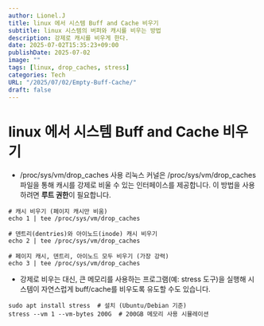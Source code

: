 ```yaml
---
author: Lionel.J
title: linux 에서 시스템 Buff and Cache 비우기
subtitle: linux 시스템의 버퍼와 캐시를 비우는 방법
description: 강제로 캐시를 비우게 한다.
date: 2025-07-02T15:35:23+09:00
publishDate: 2025-07-02
image: ""
tags: [linux, drop_caches, stress]
categories: Tech
URL: "/2025/07/02/Empty-Buff-Cache/"
draft: false
---
```

# linux 에서 시스템 Buff and Cache 비우기

- /proc/sys/vm/drop_caches 사용
리눅스 커널은 /proc/sys/vm/drop_caches 파일을 통해 캐시를 강제로 비울 수 있는 인터페이스를 제공합니다. 이 방법을 사용하려면 **루트 권한**이 필요합니다.
```
# 캐시 비우기 (페이지 캐시만 비움)
echo 1 | tee /proc/sys/vm/drop_caches

# 덴트리(dentries)와 아이노드(inode) 캐시 비우기
echo 2 | tee /proc/sys/vm/drop_caches

# 페이지 캐시, 덴트리, 아이노드 모두 비우기 (가장 강력)
echo 3 | tee /proc/sys/vm/drop_caches
```

- 강제로 비우는 대신, 큰 메모리를 사용하는 프로그램(예: stress 도구)을 실행해 시스템이 자연스럽게 buff/cache를 비우도록 유도할 수도 있습니다.
```
sudo apt install stress  # 설치 (Ubuntu/Debian 기준)
stress --vm 1 --vm-bytes 200G  # 200GB 메모리 사용 시뮬레이션
```
